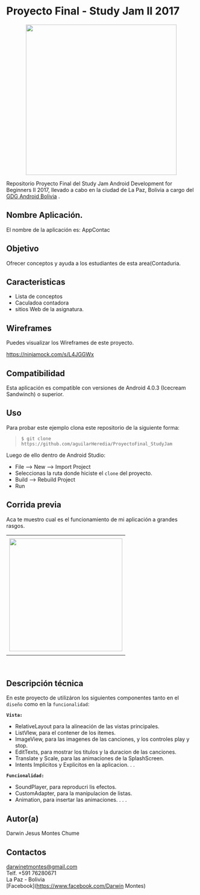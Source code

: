 Proyecto Final - Study Jam II 2017
===
<div align="center">
    <center>
        <img src="http://developerstudyjams.com/images/masthead.png" width="400px"/>
    </center>
</div>

Repositorio Proyecto Final del Study Jam Android Development for Beginners II 2017, llevado a cabo en la ciudad de La Paz, Bolivia a cargo del <a target="_blank" href="http://www.gdg.androidbolivia.com">GDG Android Bolivia</a> .

Nombre Aplicación.
---
El nombre de la aplicación es: AppContac

Objetivo
---
Ofrecer conceptos y ayuda a los estudiantes de esta area(Contaduria.

Caracteristicas
---
* Lista de conceptos
* Caculadoa contadora
* sitios Web de la asignatura.


Wireframes
---
Puedes visualizar los Wireframes de este proyecto.

https://ninjamock.com/s/L4JGGWx

Compatibilidad
---
Esta aplicación es compatible con versiones de Android 4.0.3 (Icecream Sandwinch) o superior.

Uso
---------
Para probar este ejemplo clona este repositorio de la siguiente forma:
>
>     $ git clone https://github.com/aguilarHeredia/ProyectoFinal_StudyJam

Luego de ello dentro de Android Studio:

* File --> New --> Import Project
* Seleccionas la ruta donde hiciste el `clone` del proyecto.
* Build --> Rebuild Project
* Run

Corrida previa
---
Aca te muestro cual es el funcionamiento de mi aplicación a grandes rasgos.
<div align="center">
    <center>
        <table border="0">
            <tr>
                <td> </td>
            </tr>
            <tr>
                <td><img src="/img/im.gif" width="300"></td>
            </tr>
            <tr>
                <td> </td>
            </tr>
        </table>
    </center>
</div>
<br>

Descripción técnica
---
En este proyecto de utilizáron los siguientes componentes tanto en el `diseño` como en la `funcionalidad`:

**`Vista:`**
* RelativeLayout para la alineación de las vistas principales.
* ListVIew, para el contener de los itemes.
* ImageView, para las imagenes de las canciones, y los controles play y stop.
* EditTexts, para mostrar los titulos y la duracion de las canciones.
* Translate y Scale, para las animaciones de la SplashScreen.
* Intents Implicitos y Explicitos en la aplicacion.
.
.

**`Funcionalidad:`**
* SoundPlayer, para reproducri lis efectos.
* CustomAdapter, para la manipulacion de listas.
* Animation, para insertar las animaciones.
.
.
.

Autor(a)
---
Darwin Jesus Montes Chume

Contactos
---
darwinetmontes@gmail.com<br>
Telf. +591 76280671<br>
La Paz - Bolivia<br>
[Facebook](https://www.facebook.com/Darwin Montes)
